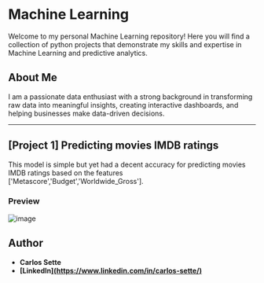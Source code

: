 # Machine Learning
Welcome to my personal Machine Learning repository! Here you will find a collection of python projects that demonstrate my skills and expertise in Machine Learning and predictive analytics.

## About Me
I am a passionate data enthusiast with a strong background in transforming raw data into meaningful insights, creating interactive dashboards, and helping businesses make data-driven decisions.

---
## [Project 1] Predicting movies IMDB ratings
This model is simple but yet had a decent accuracy for predicting movies IMDB ratings based on the features ['Metascore','Budget','Worldwide_Gross'].



### Preview
![image](https://github.com/user-attachments/assets/d97266d4-2b5a-4617-8565-ad2894b1d0fe)





## Author
- <b>Carlos Sette</b>
- <b>[LinkedIn][(https://www.linkedin.com/in/carlos-sette/)](https://www.linkedin.com/in/carlos-sette/)</b>
